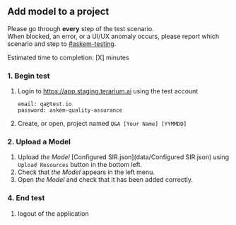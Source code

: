## Add model to a project
Please go through __every__ step of the test scenario.\
When blocked, an error, or a UI/UX anomaly occurs, please report which scenario and step to [\#askem-testing](https://unchartedsoftware.slack.com/archives/C06FGLXB2CE).

Estimated time to completion: [X] minutes

### 1. Begin test
1. Login to https://app.staging.terarium.ai using the test account
    ```
    email: qa@test.io
    password: askem-quality-assurance
    ```
2. Create, or open, project named `Q&A [Your Name] [YYMMDD]`

### 2. Upload a Model
1. Upload _the Model_ [Configured SIR.json](data/Configured SIR.json) using `Upload Resources` button in the bottom left.
2. Check that _the Model_ appears in the left menu.
3. Open _the Model_ and check that it has been added correctly.

### 4. End test
1. logout of the application
